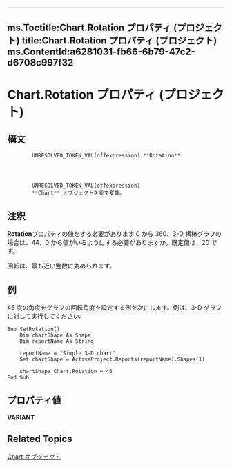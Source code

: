 
---
ms.Toctitle:Chart.Rotation プロパティ (プロジェクト)
title:Chart.Rotation プロパティ (プロジェクト)
ms.ContentId:a6281031-fb66-6b79-47c2-d6708c997f32
---
# Chart.Rotation プロパティ (プロジェクト)





## 構文

            UNRESOLVED_TOKEN_VAL(offexpression).**Rotation**




            UNRESOLVED_TOKEN_VAL(offexpression)
            **Chart** オブジェクトを表す変数。



## 注釈
**Rotation**プロパティの値をする必要があります 0 から 360、3-D 横棒グラフの場合は、44、0 から値がいるようにする必要がありますか。既定値は、20 です。



回転は、最も近い整数に丸められます。



## 例
45 度の角度をグラフの回転角度を設定する例を次にします。例は、3-D グラフに対して実行してください。

```vba
Sub SetRotation()
    Dim chartShape As Shape
    Dim reportName As String
    
    reportName = "Simple 3-D chart"
    Set chartShape = ActiveProject.Reports(reportName).Shapes(1)
    
    chartShape.Chart.Rotation = 45
End Sub
```




## プロパティ値
**VARIANT**



## Related Topics

[Chart オブジェクト](810d4ec1-69d2-c432-b9da-57042b783b85.md)




